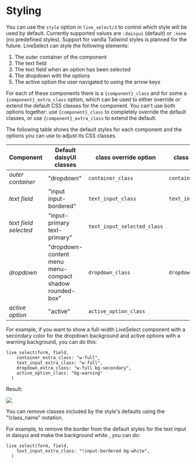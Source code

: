 # Styling

You can use the `style` option in `live_select/3` to control which style will be used by default. Currently supported values are
`:daisyui` (default) or `:none` (no predefined styles). Support for vanilla Tailwind styles is planned for the future. LiveSelect can style the following elements:

1. The outer container of the component
2. The text field
3. The text field when an option has been selected
4. The dropdown with the options
5. The active option the user navigated to using the arrow keys

For each of these components there is a `{component}_class` and for some a `{component}_extra_class` option, which can be used
to either override or extend the default CSS classes for the component. You can't use both options together: use `{component}_class`
to completely override the default classes, or use `{component}_extra_class` to extend the default.

The following table shows the default styles for each component and the options you can use to adjust its CSS classes.

|Component|Default daisyUI classes|class override option|class extend option|
|--|--|--|--|
|*outer container*|"dropdown"|`container_class`|`container_extra_class`|
|*text field*|"input input-bordered"|`text_input_class`|`text_input_extra_class`|
|*text field selected*|"input-primary text-primary"|`text_input_selected_class`| |
|*dropdown*|"dropdown-content menu menu-compact shadow rounded-box"|`dropdown_class`|`dropdown_extra_class`|
|*active option*|"active"|`active_option_class`| |

For example, if you want to show a full-width LiveSelect component with a secondary color for the dropdown background
and active options with a warning background, you can do this:

  ```
  live_select(form, field,
      container_extra_class: "w-full",
      text_input_extra_class: "w-full",
      dropdown_extra_class: "w-full bg-secondary",
      active_option_class: "bg-warning"
    )
  ```

Result:

![](assets/styled.jpg)

You can remove classes included by the style's defaults using the "!class_name" notation.

For example, to remove the border from the default styles for the text input in daisyui and make the background white
, you can do:

  ```
  live_select(form, field,
      text_input_extra_class: "!input-bordered bg-white",
    )
  ```

